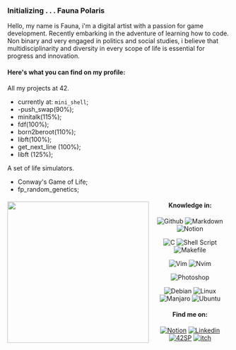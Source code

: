 
 

### Initializing . . . Fauna Polaris

Hello, my name is Fauna, i'm a digital artist with a passion for game development. Recently embarking in the adventure of learning how to code.  
Non binary and very engaged in politics and social studies, i believe that multidisciplinarity and diversity in every scope of life is essential for progress and innovation. 

#### Here's what you can find on my profile: 

All my projects at 42.  
- currently at: `mini_shell`;
- -push_swap(90%);  
- minitalk(115%);  
- fdf(100%);  
- born2beroot(110%);  
- libft(100%);  
- get_next_line (100%);  
- libft (125%);  
  
A set of life simulators.  
- Conway's Game of Life;  
- fp_random_genetics;  

<div align="center">

  <img src="https://github.com/FaunaPolaris/FaunaPolaris/assets/62262523/0ae2fb3b-fb30-4e42-bf8c-86f71b92e4a0" min-width="320px" max-width="320px" width="320px" align="left">  
  
#### Knowledge in:  

  
![Github](https://img.shields.io/badge/Github-e1c984?&logo=Github&logoColor=812454)
![Markdown](https://img.shields.io/badge/Markdown-e1c984?&logo=markdown&logoColor=812454)
![Notion](https://img.shields.io/badge/Notion-e1c984?&logo=notion&logoColor=812454)

![C](https://img.shields.io/badge/C-e1c984?&logo=c&logoColor=812454)
![Shell Script](https://img.shields.io/badge/Shell_Script-e1c984?&logo=gnu-bash&logoColor=812454)
![Makefile](https://img.shields.io/badge/Makefile-e1c984?&logo=monzo&logoColor=812454)

![Vim](https://img.shields.io/badge/-Vim-e1c984?&logo=VIM&logoColor=812454)
![Nvim](https://img.shields.io/badge/-Nvim-e1c984?&logo=Neovim&logoColor=812454)

![Photoshop](https://img.shields.io/badge/Photoshop-e1c984?&logo=adobephotoshop&logoColor=812454)

![Debian](https://img.shields.io/badge/Debian-e1c984?logo=debian&logoColor=812454)
![Linux](https://img.shields.io/badge/Linux-e1c984?&logo=linux&logoColor=812454)
![Manjaro](https://img.shields.io/badge/manjaro-e1c984?logo=manjaro&logoColor=812454)
![Ubuntu](https://img.shields.io/badge/Ubuntu-e1c984?logo=ubuntu&logoColor=812454)

</div>

<div align="center">
  
#### Find me on:  
[![Notion](https://img.shields.io/badge/42_Projects-black?logo=notion&logoColor=812454)](https://www.notion.so/metapolarium/b620c7e085574db39b4430779c72c063?v=b041e2697ead4c79b4aba3bc68f90da9)
[![Linkedin](https://img.shields.io/badge/Fauna_Polaris-black?logo=linkedin&logoColor=812454)](https://www.linkedin.com/in/fauna-polaris-pinheiro-5238b1278/)
[![42SP](https://img.shields.io/badge/fpolaris-black?&logo=42&logoColor=812454)](https://profile.intra.42.fr/users/fpolaris)
[![itch](https://img.shields.io/badge/Itch.io-black?logo=itchdotio&logoColor=812454)](https://metapolarium.itch.io/)
 
 </div>
